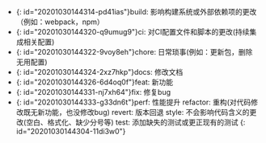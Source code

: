 * {: id="20201030144314-pd41ias"}build: 影响构建系统或外部依赖项的更改（例如：webpack，npm）
* {: id="20201030144320-q9umug9"}ci: 对CI配置文件和脚本的更改(持续集成相关配置)
* {: id="20201030144322-9voy8eh"}chore: 日常琐事(例如：更新包，删除无用配置)
* {: id="20201030144324-2xz7hkp"}docs: 修改文档
* {: id="20201030144326-6d4oq0f"}feat: 新功能
* {: id="20201030144331-nj7xh64"}fix: 修复bug
* {: id="20201030144333-g33dn6t"}perf: 性能提升
  refactor: 重构(对代码修改既无新功能，也没修改bug)
  revert: 版本回退
  style: 不会影响代码含义的更改(空白、格式化、缺少分号等)
  test: 添加缺失的测试或更正现有的测试
{: id="20201030144304-11di3w0"}

